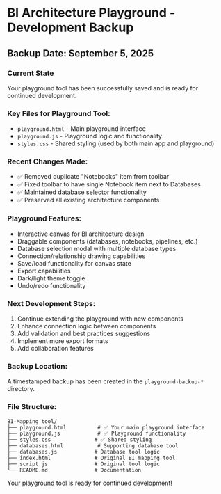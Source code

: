 # BI Architecture Playground - Development Backup

## Backup Date: September 5, 2025

### Current State
Your playground tool has been successfully saved and is ready for continued development.

### Key Files for Playground Tool:
- `playground.html` - Main playground interface
- `playground.js` - Playground logic and functionality  
- `styles.css` - Shared styling (used by both main app and playground)

### Recent Changes Made:
- ✅ Removed duplicate "Notebooks" item from toolbar
- ✅ Fixed toolbar to have single Notebook item next to Databases
- ✅ Maintained database selector functionality
- ✅ Preserved all existing architecture components

### Playground Features:
- Interactive canvas for BI architecture design
- Draggable components (databases, notebooks, pipelines, etc.)
- Database selection modal with multiple database types
- Connection/relationship drawing capabilities
- Save/load functionality for canvas state
- Export capabilities
- Dark/light theme toggle
- Undo/redo functionality

### Next Development Steps:
1. Continue extending the playground with new components
2. Enhance connection logic between components
3. Add validation and best practices suggestions
4. Implement more export formats
5. Add collaboration features

### Backup Location:
A timestamped backup has been created in the `playground-backup-*` directory.

### File Structure:
```
BI-Mapping tool/
├── playground.html          # ✅ Your main playground interface
├── playground.js            # ✅ Playground functionality
├── styles.css              # ✅ Shared styling
├── databases.html           # Supporting database tool
├── databases.js            # Database tool logic
├── index.html              # Original BI mapping tool
├── script.js               # Original tool logic
└── README.md               # Documentation
```

Your playground tool is ready for continued development!
